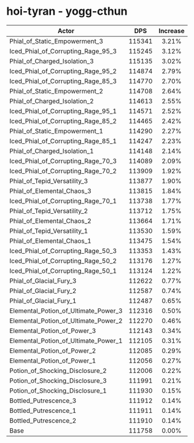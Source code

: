 # hoi-tyran - yogg-cthun
| Actor | DPS | Increase |
|---|:---:|:---:|
|Phial_of_Static_Empowerment_3|115341|3.21%|
|Iced_Phial_of_Corrupting_Rage_95_3|115245|3.12%|
|Phial_of_Charged_Isolation_3|115135|3.02%|
|Iced_Phial_of_Corrupting_Rage_95_2|114874|2.79%|
|Iced_Phial_of_Corrupting_Rage_85_3|114770|2.70%|
|Phial_of_Static_Empowerment_2|114708|2.64%|
|Phial_of_Charged_Isolation_2|114613|2.55%|
|Iced_Phial_of_Corrupting_Rage_95_1|114571|2.52%|
|Iced_Phial_of_Corrupting_Rage_85_2|114465|2.42%|
|Phial_of_Static_Empowerment_1|114290|2.27%|
|Iced_Phial_of_Corrupting_Rage_85_1|114247|2.23%|
|Phial_of_Charged_Isolation_1|114148|2.14%|
|Iced_Phial_of_Corrupting_Rage_70_3|114089|2.09%|
|Iced_Phial_of_Corrupting_Rage_70_2|113909|1.92%|
|Phial_of_Tepid_Versatility_3|113877|1.90%|
|Phial_of_Elemental_Chaos_3|113815|1.84%|
|Iced_Phial_of_Corrupting_Rage_70_1|113738|1.77%|
|Phial_of_Tepid_Versatility_2|113712|1.75%|
|Phial_of_Elemental_Chaos_2|113664|1.71%|
|Phial_of_Tepid_Versatility_1|113530|1.59%|
|Phial_of_Elemental_Chaos_1|113475|1.54%|
|Iced_Phial_of_Corrupting_Rage_50_3|113353|1.43%|
|Iced_Phial_of_Corrupting_Rage_50_2|113176|1.27%|
|Iced_Phial_of_Corrupting_Rage_50_1|113124|1.22%|
|Phial_of_Glacial_Fury_3|112622|0.77%|
|Phial_of_Glacial_Fury_2|112587|0.74%|
|Phial_of_Glacial_Fury_1|112487|0.65%|
|Elemental_Potion_of_Ultimate_Power_3|112316|0.50%|
|Elemental_Potion_of_Ultimate_Power_2|112270|0.46%|
|Elemental_Potion_of_Power_3|112143|0.34%|
|Elemental_Potion_of_Ultimate_Power_1|112105|0.31%|
|Elemental_Potion_of_Power_2|112085|0.29%|
|Elemental_Potion_of_Power_1|112056|0.27%|
|Potion_of_Shocking_Disclosure_2|112006|0.22%|
|Potion_of_Shocking_Disclosure_3|111991|0.21%|
|Potion_of_Shocking_Disclosure_1|111930|0.15%|
|Bottled_Putrescence_3|111912|0.14%|
|Bottled_Putrescence_1|111911|0.14%|
|Bottled_Putrescence_2|111910|0.14%|
|Base|111758|0.00%|

